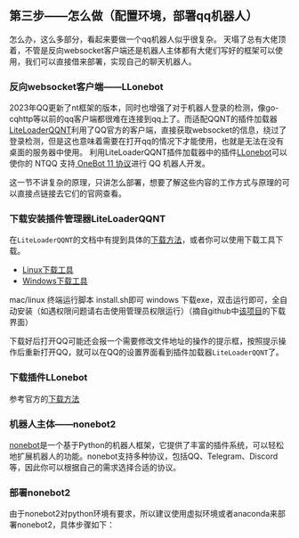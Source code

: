 ## 第三步——怎么做（配置环境，部署qq机器人）
怎么办，这么多部分，看起来要做一个qq机器人似乎很复杂。
天塌了总有大佬顶着，不管是反向websocket客户端还是机器人主体都有大佬们写好的框架可以使用，我们可以直接借来部署，实现自己的聊天机器人。

### 反向websocket客户端——LLonebot

2023年QQ更新了nt框架的版本，同时也增强了对于机器人登录的检测，像go-cqhttp等以前的qq客户端都很难在连接到qq上了。而适配QQNT的插件加载器[LiteLoaderQQNT](https://liteloaderqqnt.github.io/)利用了QQ官方的客户端，直接获取websocket的信息，绕过了登录检测，但是这也意味着需要在打开qq的情况下才能使用，也就是无法在没有桌面的服务器中使用。
利用LiteLoaderQQNT插件加载器中的插件[LLonebot](https://github.com/LLOneBot/LLOneBot)可以使你的 NTQQ 支持[ OneBot 11 协议](https://onebot.dev/)进行 QQ 机器人开发。

这一节不讲复杂的原理，只讲怎么部署，想要了解这些内容的工作方式与原理的可以直接点链接去它们的官网查看。

### 下载安装插件管理器LiteLoaderQQNT

在`LiteLoaderQQNT`的文档中有提到具体的[下载方法](https://liteloaderqqnt.github.io/guide/install.html)，或者你可以使用下载工具下载。
- [Linux下载工具](https://github.com/Mzdyl/LiteLoaderQQNT_Install/releases/download/1.16/install.sh)
- [Windows下载工具](https://github.com/Mzdyl/LiteLoaderQQNT_Install/releases/download/1.16/install_windows.exe)

mac/linux 终端运行脚本 install.sh即可
windows 下载exe，双击运行即可，全自动安装（如遇权限问题请右击使用管理员权限运行）（摘自github中[该项目](https://github.com/Mzdyl/LiteLoaderQQNT_Install/releases)的下载界面）

下载好后打开QQ可能还会报一个需要修改文件地址的操作的提示框，按照提示操作后重新打开QQ，就可以在QQ的设置界面看到插件加载器`LiteLoaderQQNT`了。

### 下载插件LLonebot
参考官方的[下载方法](https://llonebot.github.io/zh-CN/guide/getting-started)

### 机器人主体——nonebot2

[nonebot](https://nonebot.dev/)是一个基于Python的机器人框架，它提供了丰富的插件系统，可以轻松地扩展机器人的功能。nonebot支持多种协议，包括QQ、Telegram、Discord等，因此你可以根据自己的需求选择合适的协议。

### 部署nonebot2

由于nonebot2对python环境有要求，所以建议使用虚拟环境或者anaconda来部署nonebot2，具体步骤如下：